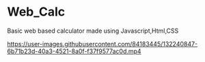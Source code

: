 # Web_Calc


Basic web based calculator made using Javascript,Html,CSS




https://user-images.githubusercontent.com/84183445/132240847-6b71b23d-40a3-4521-8a0f-f37f9577ac0d.mp4
